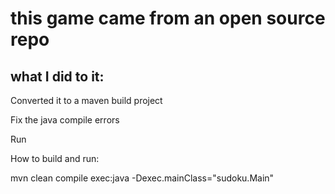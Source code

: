 # this game came from an open source repo

## what I did to it:

  Converted it to a maven build project

  Fix the java compile errors

  Run 

How to build and run:

mvn clean compile exec:java -Dexec.mainClass="sudoku.Main"
